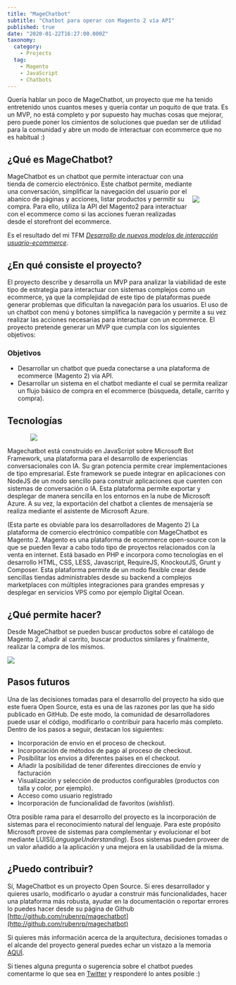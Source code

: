 ```yaml
---
title: "MageChatbot"
subtitle: "Chatbot para operar con Magento 2 vía API"
published: true
date: "2020-01-22T16:27:00.000Z"
taxonomy:
  category:
    - Projects
  tag:
    - Magento
    - JavaScript
    - Chatbots
---
```


Quería hablar un poco de MageChatbot, un proyecto que me ha tenido entretenido unos cuantos meses y quería contar un poquito de que trata. Es un MVP, no está completo y por supuesto hay muchas cosas que mejorar, pero puede poner los cimientos de soluciones que puedan ser de utilidad para la comunidad y abre un modo de interactuar con ecommerce que no es habitual :)

## ¿Qué es MageChatbot?

<div style="display: flex; align-items: center;">
  <div style="width: 100%;">
    MageChatbot es un chatbot que permite interactuar con una tienda de comercio
    electrónico. Este chatbot permite, mediante una conversación, simplificar la
    navegación del usuario por el abanico de páginas y acciones, listar
    productos y permitir su compra. Para ello, utiliza la API del Magento2 para
    interactuar con el ecommerce como si las acciones fueran realizadas desde el
    storefront del ecommerce.
  </div>
  <div style="width: 20%;">

![](/img/content/magechatbot_screenshot.png)

  </div>
</div>

Es el resultado del mi TFM _[Desarrollo de nuevos modelos de interacción usuario-ecommerce](http://hdl.handle.net/10609/106526)_.

## ¿En qué consiste el proyecto?

El proyecto describe y desarrolla un MVP para analizar la viabilidad de este tipo de estrategia para interactuar con sistemas complejos como un ecommerce, ya que la complejidad de este tipo de plataformas puede generar problemas que dificultan la navegación para los usuarios. El uso de un chatbot con menú y botones simplifica la navegación y permite a su vez realizar las acciones necesarias para interactuar con un ecommerce.
El proyecto pretende generar un MVP que cumpla con los siguientes objetivos:

### Objetivos

- Desarrollar un chatbot que pueda conectarse a una plataforma de ecommerce (Magento 2) vía API.
- Desarrollar un sistema en el chatbot mediante el cual se permita realizar un flujo básico de compra
  en el ecommerce (búsqueda, detalle, carrito y compra).

## Tecnologías

<div style="margin: 0 auto; width: 400px;">

![](/img/content/magechatbot_technologies.png)

</div>

Magechatbot está construido en JavaScript sobre Microsoft Bot Framework, una plataforma para el desarrollo de experiencias conversacionales con IA. Su gran potencia permite crear implementaciones de tipo empresarial. Este framework se puede integrar en aplicaciones con NodeJS de un modo sencillo para construir aplicaciones que cuenten con sistemas de conversación o IA. Esta plataforma permite exportar y desplegar de manera sencilla en los entornos en la nube de Microsoft Azure. A su vez, la exportación del chatbot a clientes de mensajería se realiza mediante el asistente de Microsoft Azure.

(Esta parte es obviable para los desarrolladores de Magento 2)
La plataforma de comercio electrónico compatible con MageChatbot es Magento 2. Magento es una plataforma de ecommerce open-source con la que se pueden llevar a cabo todo tipo de proyectos relacionados con la venta en internet. Está basado en PHP e incorpora como tecnologías en el desarrollo HTML, CSS, LESS, Javascript, RequireJS, KnockoutJS, Grunt y Composer. Esta plataforma permite de un modo flexible crear desde sencillas tiendas administrables desde su backend a complejos marketplaces con múltiples integraciones para grandes empresas y desplegar en servicios VPS como por ejemplo Digital Ocean.

## ¿Qué permite hacer?

Desde MageChatbot se pueden buscar productos sobre el catálogo de Magento 2, añadir al carrito, buscar productos similares y finalmente, realizar la compra de los mismos.

![](/img/content/magechatbot_example.png)

## Pasos futuros

Una de las decisiones tomadas para el desarrollo del proyecto ha sido que este fuera Open Source, esta es una de las razones por las que ha sido publicado en GitHub. De este modo, la comunidad de desarrolladores puede usar el código, modificarlo o contribuir para hacerlo más completo. Dentro de los pasos a seguir, destacan los siguientes:

- Incorporación de envío en el proceso de checkout.
- Incorporación de métodos de pago al proceso de checkout.
- Posibilitar los envíos a diferentes países en el checkout.
- Añadir la posibilidad de tener diferentes direcciones de envío y facturación
- Visualización y selección de productos configurables (productos con talla y color, por ejemplo).
- Acceso como usuario registrado
- Incorporación de funcionalidad de favoritos (_wishlist_).

Otra posible rama para el desarrollo del proyecto es la incorporación de sistemas para el reconocimiento natural del lenguaje. Para este propósito Microsoft provee de sistemas para complementar y evolucionar el bot mediante LUIS(_LanguageUnderstanding_). Esos sistemas pueden proveer de un valor añadido a la aplicación y una mejora en la usabilidad de la misma.

## ¿Puedo contribuir?

Sí, MageChatbot es un proyecto Open Source. Si eres desarrollador y quieres usarlo, modificarlo o ayudar a construir más funcionalidades, hacer una plataforma más robusta, ayudar en la documentación o reportar errores lo puedes hacer desde su página de Github [http://github.com/rubenrp/magechatbot](http://github.com/rubenrp/magechatbot)

Si quieres más información acerca de la arquitectura, decisiones tomadas o el alcande del proyecto general puedes echar un vistazo a la memoria [AQUÍ](http://hdl.handle.net/10609/106526).

Si tienes alguna pregunta o sugerencia sobre el chatbot puedes comentarme lo que sea en [Twitter](https://twitter.com/_rubenR) y responderé lo antes posible :)
